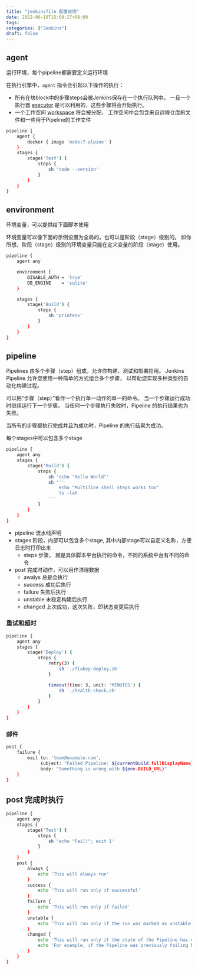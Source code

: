 ```yaml
---
title: "jenkinsfile 配置说明"
date: 2022-06-19T15:09:27+08:00
tags:
categories: ["Jenkins"]
draft: false
---
```




## agent



运行环境，每个pipeline都需要定义运行环境



在执行引擎中，`agent` 指令会引起以下操作的执行：

- 所有在块block中的步骤steps会被Jenkins保存在一个执行队列中。 一旦一个执行器 [executor](https://www.jenkins.io/zh/doc/pipeline/tour/agents/#../../book/glossary/#executor) 是可以利用的，这些步骤将会开始执行。
- 一个工作空间 [workspace](https://www.jenkins.io/zh/doc/pipeline/tour/agents/#../../book/glossary/#workspace) 将会被分配， 工作空间中会包含来自远程仓库的文件和一些用于Pipeline的工作文件



```bash
pipeline {
    agent {
        docker { image 'node:7-alpine' }
    }
    stages {
        stage('Test') {
            steps {
                sh 'node --version'
            }
        }
    }
}
```



## environment



环境变量，可以提供给下面脚本使用



环境变量可以像下面的示例设置为全局的，也可以是阶段（stage）级别的。 如你所想，阶段（stage）级别的环境变量只能在定义变量的阶段（stage）使用。



```bash
pipeline {
    agent any

    environment {
        DISABLE_AUTH = 'true'
        DB_ENGINE    = 'sqlite'
    }

    stages {
        stage('Build') {
            steps {
                sh 'printenv'
            }
        }
    }
}
```





## pipeline



Pipelines 由多个步骤（step）组成，允许你构建、测试和部署应用。 Jenkins Pipeline 允许您使用一种简单的方式组合多个步骤， 以帮助您实现多种类型的自动化构建过程。

可以把“步骤（step）”看作一个执行单一动作的单一的命令。 当一个步骤运行成功时继续运行下一个步骤。 当任何一个步骤执行失败时，Pipeline 的执行结果也为失败。

当所有的步骤都执行完成并且为成功时，Pipeline 的执行结果为成功。



每个stages中可以包含多个stage

```bash
pipeline {
    agent any
    stages {
        stage('Build') {
            steps {
                sh 'echo "Hello World"'
                sh '''
                    echo "Multiline shell steps works too"
                    ls -lah
                '''
            }
        }
    }
}
```



- pipeline 流水线声明
- stages 阶段，内部可以包含多个stage, 其中内部stage可以自定义名称，方便日志时打印出来
  - steps 步骤， 就是具体脚本平台执行的命令，不同的系统平台有不同的命令
- post 完成时动作，可以用作清理数据
  - awalys 总是会执行
  - success 成功后执行
  - failure 失败后执行
  - unstable 未稳定构建后执行
  - changed 上次成功，这次失败，即状态变更后执行





### 重试和超时



```bash
pipeline {
    agent any
    stages {
        stage('Deploy') {
            steps {
                retry(3) {
                    sh './flakey-deploy.sh'
                }

                timeout(time: 3, unit: 'MINUTES') {
                    sh './health-check.sh'
                }
            }
        }
    }
}
```



### 邮件



```sh
post {
    failure {
        mail to: 'team@example.com',
             subject: "Failed Pipeline: ${currentBuild.fullDisplayName}",
             body: "Something is wrong with ${env.BUILD_URL}"
    }
}
```



## post 完成时执行



```bash
pipeline {
    agent any
    stages {
        stage('Test') {
            steps {
                sh 'echo "Fail!"; exit 1'
            }
        }
    }
    post {
        always {
            echo 'This will always run'
        }
        success {
            echo 'This will run only if successful'
        }
        failure {
            echo 'This will run only if failed'
        }
        unstable {
            echo 'This will run only if the run was marked as unstable'
        }
        changed {
            echo 'This will run only if the state of the Pipeline has changed'
            echo 'For example, if the Pipeline was previously failing but is now successful'
        }
    }
}
```

